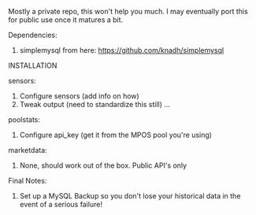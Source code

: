Mostly a private repo, this won't help you much. I may eventually port this for public use once it matures a bit. 

Dependencies:

1. simplemysql from here: https://github.com/knadh/simplemysql

INSTALLATION

sensors:

1. Configure sensors (add info on how)
2. Tweak output (need to standardize this still)
...

poolstats:

1. Configure api_key (get it from the MPOS pool you're using)

marketdata:

1. None, should work out of the box. Public API's only


Final Notes:

1. Set up a MySQL Backup so you don't lose your historical data in the event of a serious failure!

